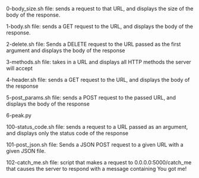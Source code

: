 0-body_size.sh file: sends a request to that URL, and displays the size of the body of the response.

1-body.sh file: sends a GET request to the URL, and displays the body of the response.

2-delete.sh file: Sends a DELETE request to the URL passed as the first argument and displays the body of the response

3-methods.sh file: takes in a URL and displays all HTTP methods the server will accept

4-header.sh file: sends a GET request to the URL, and displays the body of the response

5-post_params.sh file: sends a POST request to the passed URL, and displays the body of the response

6-peak.py

100-status_code.sh file: sends a request to a URL passed as an argument, and displays only the status code of the response

101-post_json.sh file: Sends a JSON POST request to a given URL with a given JSON file.

102-catch_me.sh file: script that makes a request to 0.0.0.0:5000/catch_me that causes the server to respond with a message containing You got me!